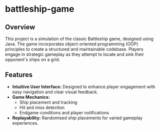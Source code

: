 # battleship-game

## Overview

This project is a simulation of the classic Battleship game, designed using Java. The game incorporates object-oriented programming (OOP) principles to create a structured and maintainable codebase. Players engage in strategic gameplay as they attempt to locate and sink their opponent's ships on a grid.

## Features

- **Intuitive User Interface:** Designed to enhance player engagement with easy navigation and clear visual feedback.
- **Game Mechanics:** 
  - Ship placement and tracking
  - Hit and miss detection
  - Endgame conditions and player notifications
- **Replayability:** Randomised ship placements for varied gameplay experiences.


